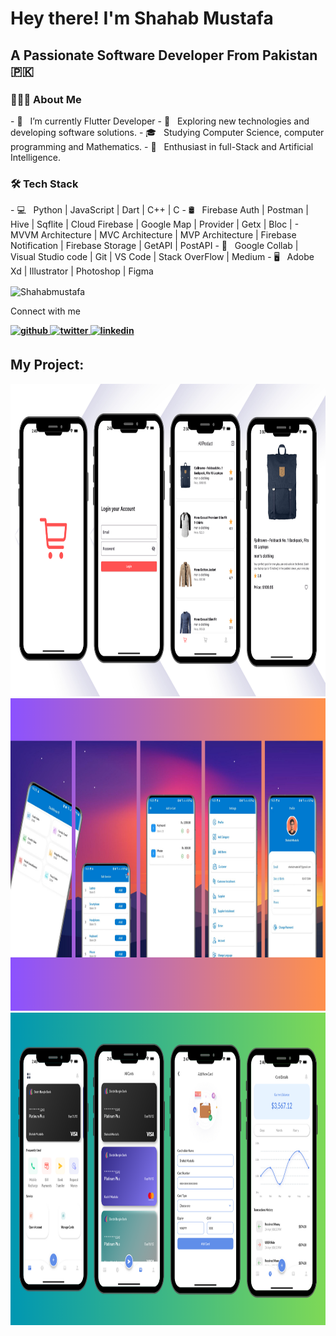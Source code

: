 <h1> Hey there! I'm Shahab Mustafa</h1>
<h2> A Passionate Software Developer From Pakistan 🇵🇰</h2>
<h3> 👨🏻‍💻 About Me </h3>
- 🔭 &nbsp; I’m currently Flutter Developer
- 🤔 &nbsp; Exploring new technologies and developing software solutions.
- 🎓 &nbsp; Studying Computer Science, computer programming and Mathematics.
- 🌱 &nbsp; Enthusiast in full-Stack and Artificial Intelligence.
<h3>🛠 Tech Stack</h3>
- 💻 &nbsp; Python | JavaScript | Dart | C++ | C  
- 🛢 &nbsp; Firebase Auth | Postman | Hive | Sqflite | Cloud Firebase | Google Map | Provider | Getx | Bloc |
-  MVVM Architecture | MVC Architecture | MVP Architecture | Firebase Notification | Firebase Storage | GetAPI | PostAPI
- 🔧 &nbsp; Google Collab | Visual Studio code  | Git | VS Code | Stack OverFlow | Medium
- 🖥 &nbsp; Adobe Xd | Illustrator | Photoshop | Figma

<p><img align="center" src="https://github-readme-streak-stats.herokuapp.com/?user=Shahabmustafa&" alt="Shahabmustafa" /></p>


Connect with me

<b>

<a href="https://github.com/Shahabmustafa" target="_blank">
<img src=https://img.shields.io/badge/github-%2324292e.svg?&style=for-the-badge&logo=github&logoColor=white alt=github style="margin-bottom: 5px;" />
</a>
<a href="https://twitter.com/ShahabMustafa9" target="_blank">
<img src=https://img.shields.io/badge/twitter-%2300acee.svg?&style=for-the-badge&logo=twitter&logoColor=white alt=twitter style="margin-bottom: 5px;" />
</a>
<a href="https://linkedin.com/in/shahab-mustafa-842688211" target="_blank">
<img src=https://img.shields.io/badge/linkedin-%231E77B5.svg?&style=for-the-badge&logo=linkedin&logoColor=white alt=linkedin style="margin-bottom: 5px;" />
</a> 

## My Project:
<img src="Blue Abstract Corporate YouTube Thumbnail copy 2.png" alt="ecommerce_api Splash Screen" width="800" height="500"/>

<img src="Blue Abstract Corporate YouTube Thumbnail copy.png" alt="ecommerce_api Splash Screen" width="800" height="500"/>

<img src="Blue Abstract Corporate YouTube Thumbnail.png" alt="ecommerce_api Splash Screen" width="800" height="500"/>


